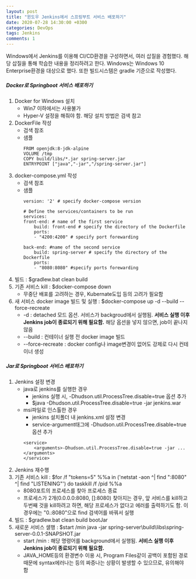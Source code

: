 ```yaml
---
layout: post
title: "윈도우 Jenkins에서 스프링부트 서비스 배포하기"
date: 2020-07-28 14:30:00 +0300
categories: DevOps
tags: Jenkins
comments: 1
---
```

Windows에서 Jenkins를 이용해 CI/CD환경을 구성하면서, 여러 삽질을 경험했다. 해당 삽질을 통해 학습한 내용을 정리하려고 한다. Windows는 Windows 10 Enterprise환경을 대상으로 했다. 또한 빌드시스템은 gradle 기준으로 작성했다.

##### Docker로 Springboot 서비스 배포하기
1. Docker for Windows 설치
    - Win7 이하에서는 사용불가
    - Hyper-V 설정을 해줘야 함. 해당 설치 방법은 검색 참고
2. DockerFile 작성
    - 검색 참조
    - 샘플
        ```
        FROM openjdk:8-jdk-alpine
        VOLUME /tmp
        COPY build/libs/*.jar spring-server.jar
        ENTRYPOINT ["java","-jar","/spring-server.jar"]
        ```
3. docker-compose.yml 작성
    - 검색 참조
    - 샘플
        ```
        version: '2' # specify docker-compose version
 
        # Define the services/containers to be run
        services:
        front-end: # name of the first service
            build: front-end # specify the directory of the Dockerfile
            ports:
            - "4200:4200" # specify port forewarding
        
        back-end: #name of the second service
            build: spring-server # specify the directory of the Dockerfile
            ports:
            - "8080:8080" #specify ports forewarding
        ```
4. 빌드 : $gradlew.bat clean build
5. 기존 서비스 kill : $docker-compose down
    - 무중단 배포를 고려하는 경우, Kubernate도입 등의 고려가 필요함
6. 새 서비스 docker image 빌드 및 실행 : $docker-compose up -d --build --force-recreate
    - -d : detached 모드 옵션. 서비스가 backgroud에서 실행됨. __서비스 실행 이후 Jenkins job이 종료되기 위해 필요함.__ 해당 옵션을 넣지 않으면, job이 끝나지 않음
    - --build : 컨테이너 실행 전 docker image 빌드
    - --force-recreate : docker config나 image변경이 없어도 강제로 다시 컨테이너 생성

##### Jar로 Springboot 서비스 배포하기
1. Jenkins 설정 변경
    - java로 jenkins를 실행한 경우
        - jenkins 실행 시, -Dhudson.util.ProcessTree.disable=true 옵션 추가
        - $java -Dhudson.util.ProcessTree.disable=true -jar jenkins.war
    - msi파일로 인스톨한 경우
        - jenkins 설치폴더 내 jenkins.xml 설정 변경
        - service-argument태그에 -Dhudson.util.ProcessTree.disable=true 옵션 추가
        ```
        <service>
            <arguments>-Dhudson.util.ProcessTree.disable=true -jar ...</arguments>
        </service>
        ```
2. Jenkins 재수행
3. 기존 서비스 kill : $for /f "tokens=5" %%a in ('netstat -aon ^| find ":8080" ^| find "LISTENING"') do taskkill /f /pid %%a
    - 8080포트의 프로세스를 찾아 프로세스 종료
    - 프로세스가 2개(0.0.0.0:8080, []:8080) 찾아지는 경우, 앞 서비스를 kill하고 두번째 것을 kill하려고 하면, 해당 프로세스가 없다고 에러를 출력하기도 함. 이 경우에는 "0.:8080"으로 find 검색어를 바꿔서 실행
4. 빌드 : $gradlew.bat clean build bootJar
5. 새로운 서비스 샐행 : $start /min java -jar spring-server\build\libs\spring-server-0.0.1-SNAPSHOT.jar
    - start /min : 해당 명령어를 background에서 실행됨. __서비스 실행 이후 Jenkins job이 종료되기 위해 필요함.__
    - JAVA_HOME등의 환경변수 이용 시, Program Files같이 공백이 포함된 경로때문에 syntax에러나는 등의 짜증나는 상황이 발생할 수 있으므로, 유의해야 함
